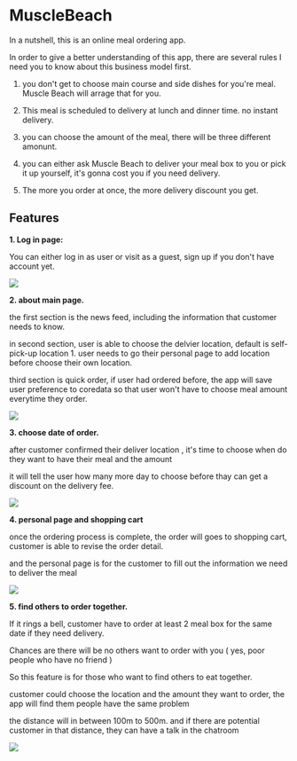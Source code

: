 # MuscleBeach

In a nutshell, this is an online meal ordering app. 

In order to give a better understanding of this app, there are several rules I need you to know about this business model first. 

1. you don't get to choose main course and side dishes for you're meal. Muscle Beach will arrage that for you.

2. This meal is scheduled to delivery at lunch and dinner time. no instant delivery.

3. you can choose the amount of the meal, there will be three different amonunt. 

4. you can either ask Muscle Beach to deliver your meal box to you or pick it up yourself, it's gonna cost you if you need delivery.

5. The more you order at once, the more delivery discount you get.

## Features 

**1. Log in page:**

   You can either log in as user or visit as a guest, sign up if you don't have account yet. 
   
   ![](http://i.imgur.com/hQLYB6E.gif)
   
**2. about main page.**

   the first section is the news feed, including the information that customer needs to know. 
   
   in second section, user is able to choose the delvier location, default is self-pick-up location 1.
   user needs to go their personal page to add location before choose their own location. 
   
   third section is quick order, if user had ordered before, the app will save user preference to coredata so that user won't have to 
   choose meal amount everytime they order. 
   
   ![](http://i.imgur.com/vDMkAW0.gif)
   
**3. choose date of order.**

   after customer confirmed their deliver location , it's time to choose when do they want to have their meal and the amount 
   
   it will tell the user how many more day to choose before thay can get a discount on the delivery fee.
   
   ![](http://i.imgur.com/Tmt3t46.gif)
 
**4. personal page and shopping cart**
   
   once the ordering process is complete, the order will goes to shopping cart, customer is able to revise the order detail.
   
   and the personal page is for the customer to fill out the information we need to deliver the meal 
   
   ![](http://i.imgur.com/Lr4kG9P.gif)

**5. find others to order together.**
  
   If it rings a bell, customer have to order at least 2 meal box for the same date if they need delivery.
   
   Chances are there will be no others want to order with you ( yes, poor people who have no friend )
   
   So this feature is for those who want to find others to eat together.
   
   customer could choose the location and the amount they want to order, the app will find them people have the same problem 
   
   the distance will in between 100m to 500m. and if there are potential customer in that distance, they can have a talk in the chatroom
   
   ![](http://i.imgur.com/dPUm6aM.gif)
